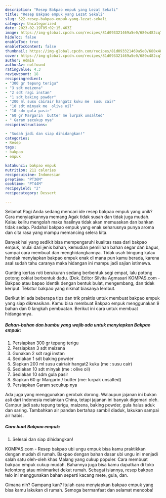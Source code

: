 ```yaml
---
description: "Resep Bakpao empuk yang Lezat Sekali"
title: "Resep Bakpao empuk yang Lezat Sekali"
slug: 522-resep-bakpao-empuk-yang-lezat-sekali
category: Uncategorized
date: 2023-02-19T05:02:15.463Z
image: https://img-global.cpcdn.com/recipes/81d093321469a5e0/680x482cq70/bakpao-empuk-foto-resep-utama.jpg
hideToc: false
enableToc: true
enableTocContent: false
thumbnail: https://img-global.cpcdn.com/recipes/81d093321469a5e0/680x482cq70/bakpao-empuk-foto-resep-utama.jpg
cover: https://img-global.cpcdn.com/recipes/81d093321469a5e0/680x482cq70/bakpao-empuk-foto-resep-utama.jpg
author: Admin
authorAv: notfound
ratingvalue: 4.3
reviewcount: 18
recipeingredient:
- "300 gr tepung terigu"
- "3 sdt meizena"
- "2 sdt ragi instan"
- "1 sdt baking powder"
- "200 ml susu cairair hangat2 kuku me  susu cair"
- "10 sdt minyak me  olive oil"
- "10 sdm gula pasir"
- "60 gr Margarin  butter me lurpak unsalted"
- " Garam secukup nya"
recipeinstructions:

- "Sudah jadi dan siap dihidangkan!"
categories:
- Resep
tags:
- bakpao
- empuk

katakunci: bakpao empuk 
nutrition: 211 calories
recipecuisine: Indonesian
preptime: "PT36M"
cooktime: "PT44M"
recipeyield: "2"
recipecategory: Dessert

---
```



Selamat Pagi Anda sedang mencari ide resep bakpao empuk yang unik? Cara menyiapkannya memang Agak tidak susah dan tidak juga mudah. Kalau keliru mengolah maka hasilnya tidak akan memuaskan dan bahkan tidak sedap. Padahal bakpao empuk yang enak seharusnya punya aroma dan cita rasa yang mampu memancing selera kita.


Banyak hal yang sedikit bisa mempengaruhi kualitas rasa dari bakpao empuk, mulai dari jenis bahan, kemudian pemilihan bahan segar dan bagus, sampai cara membuat dan menghidangkannya. Tidak usah bingung kalau hendak menyiapkan bakpao empuk enak di mana pun kamu berada, karena asal sudah tahu caranya maka hidangan ini mampu jadi sajian istimewa.

Gunting kertas roti berukuran sedang berbentuk segi empat, lalu potong potong coklat berbentuk dadu. (Dok. Editor Silvita Agmasari KOMPAS.com - Bakpao atau bapao identik dengan bentuk bulat, mengembang, dan tidak keriput. Tekstur bakpao yang nikmat biasanya lembut.


Berikut ini ada beberapa tips dan trik praktis untuk membuat bakpao empuk yang siap dikreasikan. Kamu bisa membuat Bakpao empuk menggunakan 9 bahan dan 0 langkah pembuatan. Berikut ini cara untuk membuat hidangannya.

<!--inarticleads1-->

##### Bahan-bahan dan bumbu yang wajib ada untuk menyiapkan Bakpao empuk:

1. Persiapkan 300 gr tepung terigu
1. Persiapkan 3 sdt meizena
1. Gunakan 2 sdt ragi instan
1. Sediakan 1 sdt baking powder
1. Siapkan 200 ml susu cair/air hangat2 kuku (me : susu cair)
1. Sediakan 10 sdt minyak (me : olive oil)
1. Sediakan 10 sdm gula pasir
1. Siapkan 60 gr Margarin / butter (me: lurpak unsalted)
1. Persiapkan  Garam secukup nya


Ada juga yang menggunakan gerobak dorong. Walaupun jajanan ini bukan asli dari Indonesia melainkan China, tetapi jajanan ini banyak digemari oleh. Campur jadi satu tepung terigu, maizena, baking powder, gula halus aduk dan saring. Tambahkan air pandan bertahap sambil diaduk, lakukan sampai air habis. 

<!--inarticleads2-->

##### Cara buat Bakpao empuk:


1. Selesai dan siap dihidangkan!

KOMPAS.com - Resep bakpao ubi ungu empuk bisa kamu praktikkan dengan mudah di rumah. Bakpao dengan bahan dasar ubi ungu ini menjadi salah satu oleh-oleh khas Malang yang cukup populer. Cara membuat bakpao empuk cukup mudah. Bahannya juga bisa kamu dapatkan di toko kelontong atau minimarket dekat rumah. Sebagai isiannya, resep bakpao telo ini menggunakan bahan seperti kacang mete, gula, dan. 

Gimana nih? Gampang kan? Itulah cara menyiapkan bakpao empuk yang bisa kamu lakukan di rumah. Semoga bermanfaat dan selamat mencoba!
